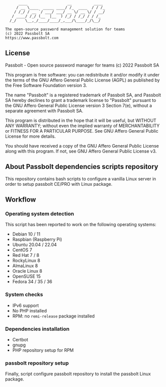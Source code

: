 
	      ____                  __          ____
	     / __ \____  _____ ____/ /_  ____  / / /_
	    / /_/ / __ `/ ___/ ___/ __ \/ __ \/ / __/
	   / ____/ /_/ (__  |__  ) /_/ / /_/ / / /_
	  /_/    \__,_/____/____/_,___/\____/_/\__/
	
	The open-source password management solution for teams
	(c) 2022 Passbolt SA
	https://www.passbolt.com

## License

Passbolt - Open source password manager for teams
(c) 2022 Passbolt SA

This program is free software: you can redistribute it and/or modify it under the terms of the GNU Affero General 
Public License (AGPL) as published by the Free Software Foundation version 3.

The name "Passbolt" is a registered trademark of Passbolt SA, and Passbolt SA hereby declines to grant a trademark 
license to "Passbolt" pursuant to the GNU Affero General Public License version 3 Section 7(e), without a separate 
agreement with Passbolt SA.

This program is distributed in the hope that it will be useful, but WITHOUT ANY WARRANTY; without even the implied 
warranty of MERCHANTABILITY or FITNESS FOR A PARTICULAR PURPOSE. See GNU Affero General Public License for more details.

You should have received a copy of the GNU Affero General Public License along with this program. If not, see GNU 
Affero General Public License v3.

## About Passbolt dependencies scripts repository

This repository contains bash scripts to configure a vanilla Linux server in order to setup passbolt CE/PRO with Linux package.

## Workflow

### Operating system detection

This script has been reported to work on the following operating systems:

* Debian 10 / 11
* Raspbian (Raspberry Pi)
* Ubuntu 20.04 / 22.04
* CentOS 7
* Red Hat 7 / 8
* RockyLinux 8
* AlmaLinux 8
* Oracle Linux 8
* OpenSUSE 15
* Fedora 34 / 35 / 36

### System checks

* IPv6 support
* No PHP installed
* RPM: no `remi-release` package installed

### Dependencies installation

* Certbot
* gnupg
* PHP repository setup for RPM

### passbolt repository setup

Finally, script configure passbolt repository to install the passbolt Linux package.